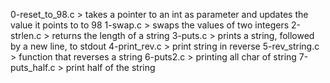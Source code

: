 0-reset_to_98.c >  takes a pointer to an int as parameter and updates the value it points to to 98
1-swap.c > swaps the values of two integers
2-strlen.c > returns the length of a string
3-puts.c > prints a string, followed by a new line, to stdout
4-print_rev.c > print string in reverse
5-rev_string.c > function that reverses a string
6-puts2.c > printing all char of string
7-puts_half.c > print half of the string
